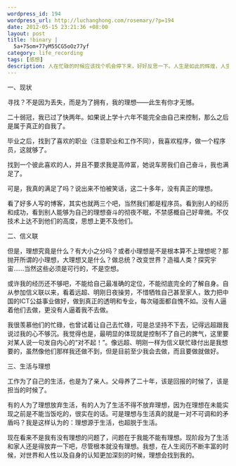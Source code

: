 ```yaml
--- 
wordpress_id: 194
wordpress_url: http://luchanghong.com/rosemary/?p=194
date: 2012-05-15 23:21:36 +08:00
layout: post
title: !binary |
  5a+75om+77yM55CG5oOz77yf
category: life_recording
tags: [感想]
description: 人在忙碌的时候应该找个机会停下来，好好反思一下。人生是如此的辉煌，人生是如此的精彩，不带你这样玩的！
---
```

一、现状

寻找？不是因为丢失，而是为了拥有，我的理想——此生有你才无憾。

二十弱冠，我已过了快两年。如果说上学十六年不能完全由自己来控制，那么之后是属于真正的自我了。

毕业之后，找到了喜欢的职业（注意职业和工作不同），我喜欢程序，做一个程序员，这就够了。

找到一个彼此喜欢的人，并且不要求我是高帅富，她说车房我们自己奋斗，我也满足了。

可是，我真的满足了吗？说出来不怕被笑话，这二十多年，没有真正的理想。

看了好多人写的博客，其实也就两三个吧，当然我们都是程序员。看到别人的经历和成功，看到别人能够为自己的理想奋斗的彻夜不眠，不禁感概自己好卑微。不仅技术上达不到他们的高度，思想上更不及他们。

二、信义联

但是，理想究竟是什么？有大小之分吗？或者小理想是不是根本算不上理想呢？那抛开所谓的小理想，大理想又是什么？做总统？改变世界？造福人类？探究宇宙……当然这些必须是可行的，不是空想。

或许我的经历还不够吧，不能给自己最准确的定位，不能彻底完全的了解自身。自从参加信义联以来，看着远超、明刚日夜操劳，不惜牺牲自己甚至家人，致力把中国的ICT公益事业做好，做到真正的透明和专业，每次碰面都自愧不如。没有人逼着他们去做，更没有人逼着我不去做。

我很羡慕他们的忙碌，也曾试着让自己去忙碌，可是总坚持不下去，记得远超跟我说过我的心不够沉。我觉得也是，最明显的体现就是控制不了自己的脾气，这里要对某人说一句发自内心的“对不起！”。像远超、明刚一样为信义联忙碌付出是我想要的，虽然像他们那样我还做不到，但是目前至少我会去做，而且要做就做好。

三、生活与理想

工作为了自己的生活，也是为了亲人。父母养了二十年，该是回报的时候了，该是担当的时候了。

有的人为了理想放弃生活，有的人为了生活不得不放弃理想，因为在理想在未能实现之前是不能当饭吃的，很实在的话。可是理想与生活真的就是一对不可调和的矛盾吗？我是这样认为的：理想源于生活，也超脱于生活。

现在看来不是我有没有理想的问题了，问题在于我能不能有理想。现阶段为了生活和家人还是得放弃一下吧，尽管根本就没有理想。我想，在人生阅历不断丰富的时候，对世界和人性以及自身的认知更加深刻的时候，理想会找到我的。

&nbsp;

